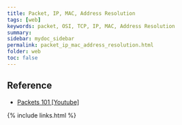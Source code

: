 ```yaml
---
title: Packet, IP, MAC, Address Resolution
tags: [web]
keywords: packet, OSI, TCP, IP, MAC, Address Resolution
summary:
sidebar: mydoc_sidebar
permalink: packet_ip_mac_address_resolution.html
folder: web
toc: false
---
```



## Reference

* [Packets 101 [Youtube]](https://www.youtube.com/watch?v=4o3trxRk8Wg)

{% include links.html %}
